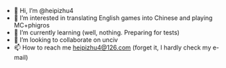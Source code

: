 - 👋 Hi, I’m @heipizhu4
- 👀 I’m interested in translating English games into Chinese and playing MC+phigros
- 🌱 I’m currently learning (well, nothing. Preparing for tests)
- 💞️ I’m looking to collaborate on unciv
- 📫 How to reach me heipizhu4@126.com (forget it, I hardly check my e-mail)

